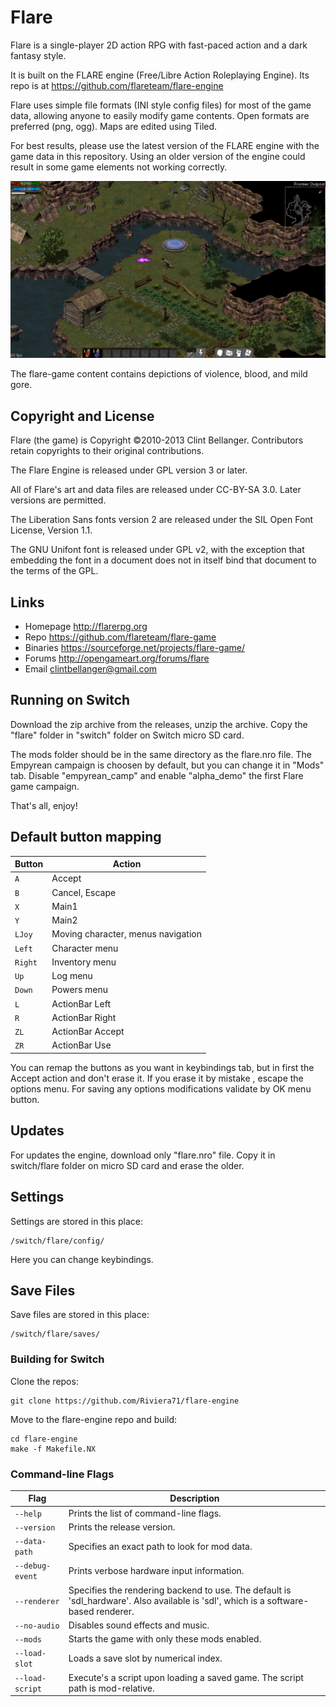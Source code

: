 # Flare

Flare is a single-player 2D action RPG with fast-paced action and a dark fantasy style.

It is built on the FLARE engine (Free/Libre Action Roleplaying Engine). Its repo is at https://github.com/flareteam/flare-engine

Flare uses simple file formats (INI style config files) for most of the game data, allowing anyone to easily modify game contents. Open formats are preferred (png, ogg). Maps are edited using Tiled.

For best results, please use the latest version of the FLARE engine with the game data in this repository. Using an older version of the engine could result in some game elements not working correctly.

![Flare screenshot](distribution/screenshot1.jpg)

The flare-game content contains depictions of violence, blood, and mild gore.

## Copyright and License

Flare (the game) is Copyright ©2010-2013 Clint Bellanger. Contributors retain copyrights to their original contributions.

The Flare Engine is released under GPL version 3 or later.

All of Flare's art and data files are released under CC-BY-SA 3.0. Later versions are permitted.

The Liberation Sans fonts version 2 are released under the SIL Open Font License, Version 1.1.

The GNU Unifont font is released under GPL v2, with the exception that embedding the font in a document does not in itself bind that document to the terms of the GPL.


## Links

* Homepage  http://flarerpg.org
* Repo      https://github.com/flareteam/flare-game
* Binaries  https://sourceforge.net/projects/flare-game/
* Forums    http://opengameart.org/forums/flare
* Email     clintbellanger@gmail.com


## Running on Switch

Download the zip archive from the releases, unzip the archive.
Copy the "flare" folder in "switch" folder on Switch micro SD card.

The mods folder should be in the same directory as the flare.nro file.
The Empyrean campaign is choosen by default, but you can change it in "Mods" tab.
Disable "empyrean_camp" and enable "alpha_demo" the first Flare game campaign.

That's all, enjoy!

## Default button mapping

| Button  | Action
|---------|-----------------------------------
| `A`     | Accept
| `B`     | Cancel, Escape
| `X`     | Main1
| `Y`     | Main2
| `LJoy`  | Moving character, menus navigation
| `Left`  | Character menu
| `Right` | Inventory menu
| `Up`    | Log menu
| `Down`  | Powers menu
| `L`     | ActionBar Left
| `R`     | ActionBar Right
| `ZL`    | ActionBar Accept
| `ZR`    | ActionBar Use

You can remap the buttons as you want in keybindings tab, but in first the Accept action and don't erase it.
If you erase it by mistake , escape the options menu.
For saving any options modifications validate by OK menu button.

## Updates
    
 For updates the engine, download only "flare.nro" file.
 Copy it in switch/flare folder on micro SD card and erase the older.

## Settings

Settings are stored in this place:

    /switch/flare/config/

Here you can change keybindings.

## Save Files

Save files are stored in this place:

    /switch/flare/saves/


### Building for Switch

Clone the repos:

	git clone https://github.com/Riviera71/flare-engine
	

Move to the flare-engine repo and build:

	cd flare-engine
	make -f Makefile.NX


### Command-line Flags

| Flag              | Description
|-------------------|----------------
| `--help`          | Prints the list of command-line flags.
| `--version`       | Prints the release version.
| `--data-path`     | Specifies an exact path to look for mod data.
| `--debug-event`   | Prints verbose hardware input information.
| `--renderer`      | Specifies the rendering backend to use. The default is 'sdl\_hardware'. Also available is 'sdl', which is a software-based renderer.
| `--no-audio`      | Disables sound effects and music.
| `--mods`          | Starts the game with only these mods enabled.
| `--load-slot`     | Loads a save slot by numerical index.
| `--load-script`   | Execute's a script upon loading a saved game. The script path is mod-relative.
